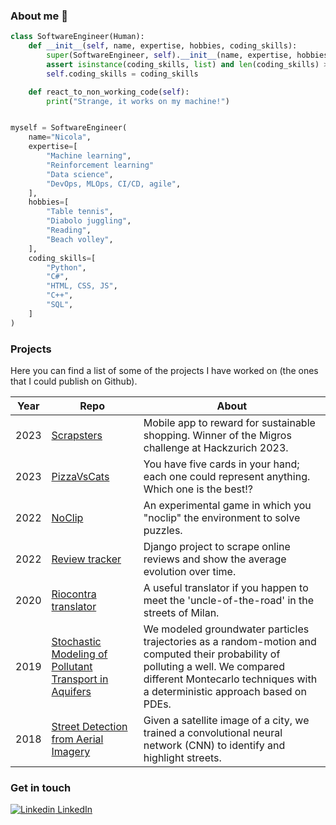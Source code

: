 ### About me 🖖

```python
class SoftwareEngineer(Human):
    def __init__(self, name, expertise, hobbies, coding_skills):
        super(SoftwareEngineer, self).__init__(name, expertise, hobbies)
        assert isinstance(coding_skills, list) and len(coding_skills) > 0
        self.coding_skills = coding_skills

    def react_to_non_working_code(self):
        print("Strange, it works on my machine!")


myself = SoftwareEngineer(
    name="Nicola",
    expertise=[
        "Machine learning",
        "Reinforcement learning"
        "Data science",
        "DevOps, MLOps, CI/CD, agile",
    ],
    hobbies=[
        "Table tennis",
        "Diabolo juggling",
        "Reading",
        "Beach volley",
    ],
    coding_skills=[
        "Python",
        "C#",
        "HTML, CSS, JS",
        "C++",
        "SQL",
    ]
)
```

### Projects

Here you can find a list of some of the projects I have worked on (the ones that I could publish on Github).

| Year          | Repo          | About         |
| ------------- | ------------- | ------------- |
| 2023  | [Scrapsters](https://github.com/skyZcoding/EcoMania-Backend) | Mobile app to reward for sustainable shopping. Winner of the Migros challenge at Hackzurich 2023. |
| 2023  | [PizzaVsCats](https://github.com/spig95/pizza_vs_cats)  | You have five cards in your hand; each one could represent anything. Which one is the best!? |
| 2022  | [NoClip](https://github.com/VDP-noclip/noclip)  | An experimental game in which you "noclip" the environment to solve puzzles. |
| 2022  | [Review tracker](https://github.com/spig95/review-tracker)  | Django project to scrape online reviews and show the average evolution over time. |
| 2020  | [Riocontra translator](https://github.com/spig95/riocontra-translator)  | A useful translator if you happen to meet the 'uncle-of-the-road' in the streets of Milan. |
| 2019  | [Stochastic Modeling of Pollutant Transport in Aquifers](https://github.com/spig95/Project_Stochastic/blob/master/Submission/Report.pdf)  | We modeled groundwater particles trajectories as a random-motion and computed their probability of polluting a well. We compared different Montecarlo techniques with a deterministic approach based on PDEs. |
| 2018  | [Street Detection from Aerial Imagery](https://github.com/spig95/ML_project_2)  | Given a satellite image of a city, we trained a convolutional neural network (CNN) to identify and highlight streets. |

### Get in touch

[![Linkedin](https://i.stack.imgur.com/gVE0j.png) LinkedIn](https://www.linkedin.com/in/ischia95/)
